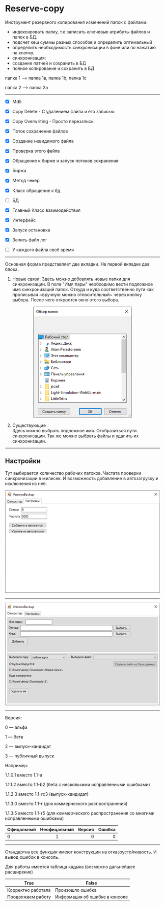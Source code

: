 # Reserve-copy

Инструмент резервного копирования изменений папок с файлами.
- индексировать папку, т.е записать ключевые атрибуты файлов и папок в БД.
- подсчет кеш суммы разных способов и определить оптимальный
- определить необходимость синхронизации в фоне или по нажатию на кнопку. 
- синхронизация:
- создание патчей и сохранить в БД
- полное копирование и сохранить в БД


папка 1  —> папка 1a, папка 1b, папка 1c

папка 2 —> папка 2a

---

- [X] Md5
- [X] Copy Delete - С удалением файла и его записью
- [X] Copy Overwriting - Просто перезапись
- [X] Поток сохранение файлов
- [X] Создание невидимого файла
- [X] Проверка этого файла
- [X] Обращение к бирже и запуск потоков сохранения
- [X] Биржа
- [X] Метод чекер
- [X] Класс обращение к бд
- [ ] БД
- [X] Главный Класс взаимодействия

- [X] Интерфейс
- [X] Запуск остановка
- [X] Запись файл лог
- [ ] У каждого файла своё время

---

Основная форма представляет две вкладки.
На первой вкладке два блока.
1. Новые связи.
Здесь можно добовлять новые папки для синхронизации.
В поле "Имя пары" необходимо вести подложное имя синхронизаций папок.
Откуда и куда соответственно пути как прописывая ~вручную можно относительный~ через кнопку выбора. После чего откроется окно этого выбора.

<p align="center">
  <img src="https://github.com/Mika-dot/Reserve-copy/blob/main/Media/FolderSelection.PNG?raw=true"/>
</p>

2. Существующие  
Здесь можно выбрать подложное имя. Отобразиться пути синхронизации. 
Так же можно выбрать файлы и удалить их синхронизации. 

---

## Настройки

Тут выбирается количество рабочих патоков.
Частата проверки синхронизации в милисек.
И возможность добавление в автозагрузку и исключения из неё.

<p align="center">
  <img src="https://github.com/Mika-dot/Reserve-copy/blob/main/Media/SystemSettings.PNG?raw=true"/>
</p>

---

<p align="center">
  <img src="https://github.com/Mika-dot/Reserve-copy/blob/main/Media/Basic.PNG?raw=true"/>
</p>

---

Версия:

0 — альфа

1 — бета

2 — выпуск-кандидат

3 — публичный выпуск


Например:

1.1.0.1 вместо 1.1-a

1.1.1.2 вместо 1.1-b2 (бета с несколькими исправленными ошибками)

1.1.2.3 вместо 1.1-rc3 (выпуск-кандидат)

1.1.3.0 вместо 1.1-r (для коммерческого распространения)

1.1.3.5 вместо 1.1-r5 (для коммерческого распространения со многими исправленными ошибками)

| Офицальный | Неофицальный | Версия | Ошибка |
|:-----------|:------------:| ------:| ------:|
| 0          | 1            | 0      | 0      |

---
Стандартна все функции имеют конструкции на отказоустойчивость.
И вывод ошибок в консоль.

Для работы имеется таблица кадыка (возможно дальнейшее расширение)

True  | False
------------- | -------------
Корректно работала  | Произошло ошибка
Продолжаем работу  | Информация об ошибке в консоле
